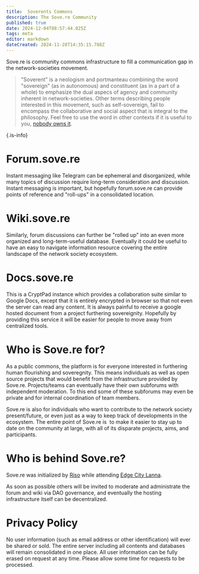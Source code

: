 ```yaml
---
title:  Soverents Commons
description: The Sove.re Community
published: true
date: 2024-12-04T08:57:44.025Z
tags: meta
editor: markdown
dateCreated: 2024-11-28T14:35:15.788Z
---
```


Sove.re is community commons infrastructure to fill a communication gap in the network-societies movement.

> "Soverent" is a neologism and portmanteau combining the word "sovereign" (as in autonomous) and constituent (as in a part of a whole) to emphasize the dual aspecs of agency and community inherent in network-societies. Other terms describing people interested in this movement, such as self-sovereign, fail to encompass the collaborative and social aspect that is integral to the philosophy. Feel free to use the word in other contexts if it is useful to you, [nobody owns it](/meta/License).
> 
{.is-info}

# Forum.sove.re

Instant messaging like Telegram can be ephemeral and disorganized, while many topics of discussion require long-term consideration and discussion. Instant messaging is important, but hopefully forum.sove.re can provide points of reference and "roll-ups" in a consolidated location.

# Wiki.sove.re

Similarly, forum discussions can further be "rolled up" into an even more organized and long-term-useful database. Eventually it could be useful to have an easy to navigate information resource covering the entire landscape of the network society ecosystem.

# Docs.sove.re

This is a CryptPad instance which provides a collaboration suite similar to Google Docs, except that it is entirely encrypted in browser so that not even the server can read any content. It is always painful to receive a google hosted document from a project furthering sovereignity. Hopefully by providing this service it will be easier for people to move away from centralized tools.

# Who is Sove.re for?

As a public commons, the platform is for everyone interested in furthering human flourishing and soveregnity. This means individuals as well as open source projects that would benefit from the infrastructure provided by Sove.re. Projects/teams can eventually have their own subforums with independent moderation. To this end some of these subforums may even be private and for internal coordination of team members.

Sove.re is also for individuals who want to contribute to the network society present/future, or even just as a way to keep track of developments in the ecosystem. The entire point of Sove.re is  to make it easier to stay up to date on the community at large, with all of its disparate projects, aims, and participants.

# Who is behind Sove.re?

Sove.re was initialized by [Riso](/People/b0y) while attending [Edge City Lanna](/Network-Societies/Pop-Ups/Edge-City#lanna). 

As soon as possible others will be invited to moderate and administrate the forum and wiki via DAO governance, and eventually the hosting infrastructure itself can be decentralized.

# Privacy Policy
No user information (such as email address or other identification) will ever be shared or sold. The entire server including all contents and databases will remain consolidated in one place. All user information can be fully erased on request at any time. Please allow some time for requests to be processed.
